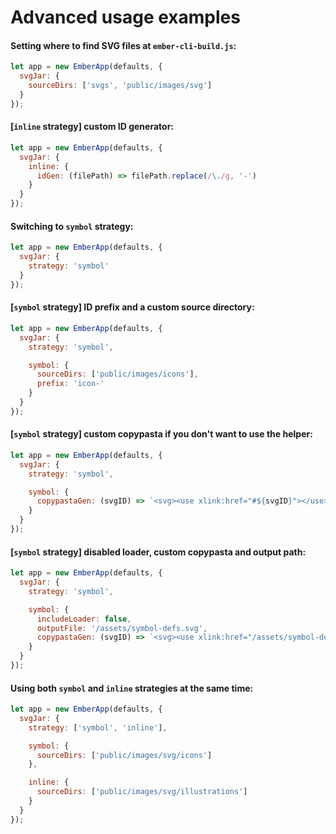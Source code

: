 # Advanced usage examples

#### Setting where to find SVG files at `ember-cli-build.js`:

```javascript
let app = new EmberApp(defaults, {
  svgJar: {
    sourceDirs: ['svgs', 'public/images/svg']
  }
});
```

#### [`inline` strategy] custom ID generator:

```javascript
let app = new EmberApp(defaults, {
  svgJar: {
    inline: {
      idGen: (filePath) => filePath.replace(/\./g, '-')
    }
  }
});
```

#### Switching to `symbol` strategy:

```javascript
let app = new EmberApp(defaults, {
  svgJar: {
    strategy: 'symbol'
  }
});
```

#### [`symbol` strategy] ID prefix and a custom source directory:

```javascript
let app = new EmberApp(defaults, {
  svgJar: {
    strategy: 'symbol',

    symbol: {
      sourceDirs: ['public/images/icons'],
      prefix: 'icon-'
    }
  }
});
```

#### [`symbol` strategy] custom copypasta if you don't want to use the helper:

```javascript
let app = new EmberApp(defaults, {
  svgJar: {
    strategy: 'symbol',

    symbol: {
      copypastaGen: (svgID) => `<svg><use xlink:href="#${svgID}"></use></svg>`
    }
  }
});
```

#### [`symbol` strategy] disabled loader, custom copypasta and output path:

```javascript
let app = new EmberApp(defaults, {
  svgJar: {
    strategy: 'symbol',

    symbol: {
      includeLoader: false,
      outputFile: '/assets/symbol-defs.svg',
      copypastaGen: (svgID) => `<svg><use xlink:href="/assets/symbol-defs.svg#${svgID}"></use></svg>`
    }
  }
});
```

#### Using both `symbol` and `inline` strategies at the same time:

```javascript
let app = new EmberApp(defaults, {
  svgJar: {
    strategy: ['symbol', 'inline'],

    symbol: {
      sourceDirs: ['public/images/svg/icons']
    },

    inline: {
      sourceDirs: ['public/images/svg/illustrations']
    }
  }
});
```
